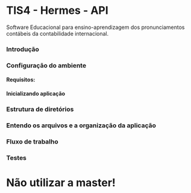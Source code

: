 # TIS4 - Hermes - API
Software Educacional para ensino-aprendizagem dos pronunciamentos contábeis da contabilidade internacional.
<h3>Introdução</h3>
<h3>Configuração do ambiente</h3>
<h4>Requisitos:</h4>
<h4>Inicializando aplicação</h4>
<h3>Estrutura de diretórios</h3>
<h3>Entendo os arquivos e a organização da aplicação</h3>
<h3>Fluxo de trabalho</h3>
<h3>Testes</h3>
 

# Não utilizar a master!